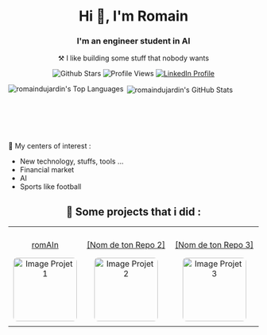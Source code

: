
<h1 align="center">Hi 👋, I'm Romain</h1>
<h3 align="center">I'm an engineer student in AI</h3>
<p align="center">⚒️ I like building some stuff that nobody wants</p>


<p align="center" >
  <img src="https://img.shields.io/github/stars/romaindujardin?&style=flat" alt="Github Stars" />
  <img src="https://komarev.com/ghpvc/?username=romaindujardin&color=green" alt="Profile Views" />
  <a href="https://www.linkedin.com/in/dujardin-romain/"> <img src="https://img.shields.io/badge/LinkedIn-0A66C2?style=flat&logo=linkedin&logoColor=white" alt="LinkedIn Profile" /></a>
</p>

<!-- Section Stats GitHub : Remplace [Ton Username GitHub] DEUX FOIS -->
<p>
  <img align="left"src="https://github-readme-stats.vercel.app/api/top-langs?username=romaindujardin&show_icons=true&locale=fr&layout=compact" alt="romaindujardin's Top Languages" />
</p>
<p> <img align="center" src="https://github-readme-stats.vercel.app/api?username=romaindujardin&show_icons=true&locale=fr" alt="romaindujardin's GitHub Stats" /></p>
<!-- Note : J'ai changé locale=en à locale=fr pour avoir les titres en français -->
<br><br><br><br> <!-- Ajout de sauts de ligne pour mieux séparer les sections -->

<!-- Section Intérêts : Adapte la liste à tes propres intérêts -->
<p align="left">👀 My centers of interest :
  <ul>
    <li>New technology, stuffs, tools ...</li>
    <li>Financial market</li>
    <li>AI</li>
    <li>Sports like football</li>
  </ul>
</p>

<!-- Section Projets Mis en Avant : Adapte cette section avec TES projets -->
<h2 align="center">🚀 Some projects that i did :</h2>
<table align="center">
  <tr>
    <!-- Projet 1 -->
    <td align="center" style="padding: 10px;">
      <!-- Remplace [URL de ton Repo 1] par le lien vers ton projet -->
      <a href="https://github.com/Romaindujardin/romAIn">
        <!-- Remplace [Nom de ton Repo 1] par le nom de ton projet -->
        <p>romAIn</p>
        <!-- Remplace [URL Image Projet 1] par une URL d'image représentative (logo, screenshot...). Tu peux l'héberger dans ton repo. -->
        <img src="https://github.com/user-attachments/assets/a40be7e6-0144-4904-92c4-a35a88917500" alt="Image Projet 1" style="width: 128px; border-radius: 8px;" />
      </a>
    </td>
    <!-- Projet 2 -->
    <td align="center" style="padding: 10px;">
      <!-- Remplace [URL de ton Repo 2] -->
      <a href="[URL de ton Repo 2]">
        <!-- Remplace [Nom de ton Repo 2] -->
        <p>[Nom de ton Repo 2]</p>
        <!-- Remplace [URL Image Projet 2] -->
        <img src="[URL Image Projet 2]" alt="Image Projet 2" style="width: 128px; border-radius: 8px;" />
      </a>
    </td>
    <!-- Projet 3 (Optionnel, tu peux en mettre plus ou moins) -->
    <td align="center" style="padding: 10px;">
       <!-- Remplace [URL de ton Repo 3] -->
      <a href="[URL de ton Repo 3]">
         <!-- Remplace [Nom de ton Repo 3] -->
        <p>[Nom de ton Repo 3]</p>
         <!-- Remplace [URL Image Projet 3] -->
        <img src="[URL Image Projet 3]" alt="Image Projet 3" style="width: 128px; border-radius: 8px;" />
      </a>
    </td>
  </tr>
  <!-- Tu peux ajouter d'autres lignes <tr>...</tr> pour plus de projets -->
</table>
